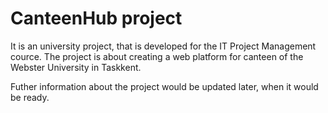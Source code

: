 # CanteenHub project

It is an university project, that is developed for the IT Project Management cource. The project is about creating a web platform for canteen of the Webster University in Taskkent.

Futher information about the project would be updated later, when it would be ready.